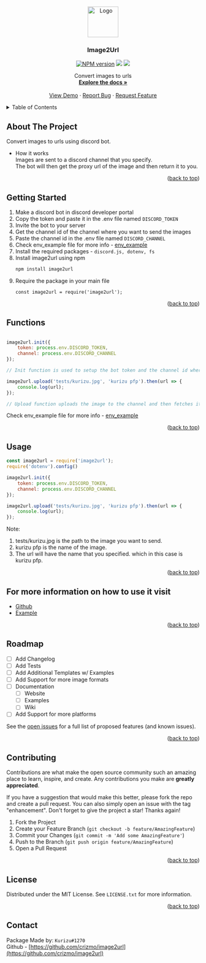 <a name="readme-top"></a>

<br />
<div align="center">
  <a href="https://github.com/crizmo/image2url">
    <img src="https://cdn.discordapp.com/attachments/910210865683386408/1058270655625314344/Untitled_design.png" alt="Logo" width="80" height="80">
  </a>

  <h3 align="center">Image2Url</h3>
  <p align="center">
    <a href="https://www.npmjs.com/package/image2url"><img src="https://img.shields.io/npm/v/image2url.svg?maxAge=3600&style=for-the-badge" alt="NPM version" /></a>
    <a href="https://www.npmjs.com/package/image2url"><img src="https://img.shields.io/npm/dt/image2url?style=for-the-badge" /></a>
    <a href="https://www.npmjs.com/package/image2url"><img src="https://img.shields.io/npm/l/image2url?style=for-the-badge" /></a>
  </p>
  <p align="center">
    Convert images to urls
    <br />
    <a href="https://github.com/crizmo/image2url"><strong>Explore the docs »</strong></a>
    <br />
    <br />
    <a href="https://github.com/crizmo/image2url">View Demo</a>
    ·
    <a href="https://github.com/crizmo/image2url/issues">Report Bug</a>
    ·
    <a href="https://github.com/crizmo/image2url/issues">Request Feature</a>
  </p>
</div>
    

<!-- TABLE OF CONTENTS -->
<details>
  <summary>Table of Contents</summary>
  <ol>
    <li>
      <a href="#about-the-project">About The Project</a>
    </li>
    <li>
      <a href="#getting-started">Getting Started</a>
      <ul>
        <li><a href="#functions">Functions</a></li>
        <li><a href="#usage">Usage</a></li>
      </ul>
    </li>
    <li><a href="#roadmap">Roadmap</a></li>
    <li><a href="#contributing">Contributing</a></li>
    <li><a href="#license">License</a></li>
    <li><a href="#contact">Contact</a></li>
  </ol>
</details>


<!-- ABOUT THE PROJECT -->
## About The Project

Convert images to urls using discord bot. 
- How it works <br>
Images are sent to a discord channel that you specify. <br>
The bot will then get the proxy url of the image and then return it to you. <br>

<p align="right">(<a href="#readme-top">back to top</a>)</p>

## Getting Started

1. Make a discord bot in discord developer portal
2. Copy the token and paste it in the .env file named `DISCORD_TOKEN`
3. Invite the bot to your server
4. Get the channel id of the channel where you want to send the images
5. Paste the channel id in the .env file named `DISCORD_CHANNEL`
6. Check env_example file for more info - <a href="/tests/.env_example">env_example</a>
7. Install the required packages - `discord.js, dotenv, fs`
8. Install image2url using npm <br>
   ```sh
   npm install image2url
   ```
9. Require the package in your main file <br>
   ```JS
   const image2url = require('image2url');
   ```
<p align="right">(<a href="#readme-top">back to top</a>)</p>

## Functions

```javascript

image2url.init({
    token: process.env.DISCORD_TOKEN,
    channel: process.env.DISCORD_CHANNEL
});

// Init function is used to setup the bot token and the channel id where the images will be sent

image2url.upload('tests/kurizu.jpg', 'kurizu pfp').then(url => {
    console.log(url);
});

// Upload function uploads the image to the channel and then fetches its url
```
Check env_example file for more info - <a href="/tests/.env_example">env_example</a>

<p align="right">(<a href="#readme-top">back to top</a>)</p>

## Usage

```javascript
const image2url = require('image2url');
require('dotenv').config()

image2url.init({
    token: process.env.DISCORD_TOKEN,
    channel: process.env.DISCORD_CHANNEL
});

image2url.upload('tests/kurizu.jpg', 'kurizu pfp').then(url => {
    console.log(url);
});
```

Note: 
1. tests/kurizu.jpg is the path to the image you want to send. <br>
2. kurizu pfp is the name of the image. <br>
3. The url will have the name that you specified. which in this case is kurizu pfp. <br>

<p align="right">(<a href="#readme-top">back to top</a>)</p>


## For more information on how to use it visit

- [Github](https://github.com/crizmo/image2url)
- [Example](https://github.com/crizmo/image2url/tree/main/tests)

<p align="right">(<a href="#readme-top">back to top</a>)</p>

## Roadmap

- [ ] Add Changelog
- [ ] Add Tests
- [ ] Add Additional Templates w/ Examples
- [ ] Add Support for more image formats
- [ ] Documentation
    - [ ] Website
    - [ ] Examples
    - [ ] Wiki
- [ ] Add Support for more platforms

See the [open issues](https://github.com/crizmo/image2url/issues) for a full list of proposed features (and known issues).

<p align="right">(<a href="#readme-top">back to top</a>)</p>

## Contributing

Contributions are what make the open source community such an amazing place to learn, inspire, and create. Any contributions you make are **greatly appreciated**.

If you have a suggestion that would make this better, please fork the repo and create a pull request. You can also simply open an issue with the tag "enhancement".
Don't forget to give the project a star! Thanks again!

1. Fork the Project
2. Create your Feature Branch (`git checkout -b feature/AmazingFeature`)
3. Commit your Changes (`git commit -m 'Add some AmazingFeature'`)
4. Push to the Branch (`git push origin feature/AmazingFeature`)
5. Open a Pull Request

<p align="right">(<a href="#readme-top">back to top</a>)</p>


<!-- LICENSE -->
## License

Distributed under the MIT License. See `LICENSE.txt` for more information.
<p align="right">(<a href="#readme-top">back to top</a>)</p>

## Contact
Package Made by: `Kurizu#1270` <br>
Github - [https://github.com/crizmo/image2url](https://github.com/crizmo/image2url)